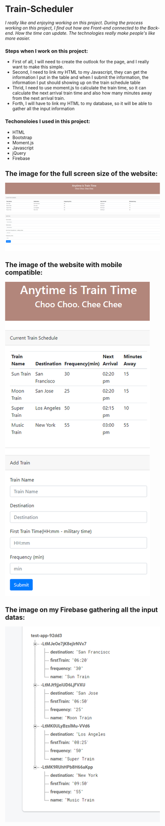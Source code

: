 # Train-Scheduler

*I really like and enjoying working on this project. During the process working on this project, I find out how are Front-end connected to the Back-end. How the time can update. The technologies really make people's like more easier.*

### Steps when I work on this project:
- First of all, I will need to create the outlook for the page, and I really want to make this simple.
- Second, I need to link my HTML to my Javascript, they can get the information I put in the table and when I submit the information, the information I put should showing up on the train schedule table
- Thrid, I need to use moment.js to calculate the train time, so it can calculate the next arrival train time and also how many minutes away from the next arrival train.
- Forth, I will have to link my HTML to my database, so it will be able to gather all the input information

### Techonoloies I used in this project:

- HTML
- Bootstrap
- Moment.js
- Javascript
- jQuery
- Firebase

## The image for the full screen size of the website:
![Full size website](images/1.png)

## The image of the website with mobile compatible:
![Mobile Compatible](images/2.png)

## The image on my Firebase gathering all the input datas:
![Mobile Compatible](images/3.png)